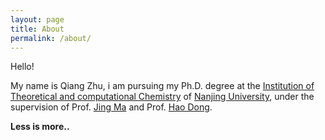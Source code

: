 ```yaml
---
layout: page
title: About
permalink: /about/
---
```


Hello!

My name is Qiang Zhu, i am pursuing my Ph.D. degree at the [Institution of Theoretical and computational Chemistry](http://itcc.nju.edu.cn/zh/) of [Nanjing University](https://www.nju.edu.cn/EN/), under the supervision of Prof. [Jing Ma](http://itcc.nju.edu.cn/majing/awards.html) and Prof. [Hao Dong](https://sites.google.com/site/donghaonj/).


**Less is more..**

[jekyll-organization]: https://github.com/jekyll
